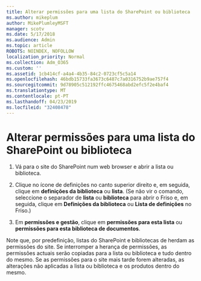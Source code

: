 ```yaml
---
title: Alterar permissões para uma lista do SharePoint ou biblioteca
ms.author: mikeplum
author: MikePlumleyMSFT
manager: scotv
ms.date: 5/17/2018
ms.audience: Admin
ms.topic: article
ROBOTS: NOINDEX, NOFOLLOW
localization_priority: Normal
ms.collection: Adm_O365
ms.custom: ''
ms.assetid: 1cb414cf-a4a4-4b35-84c2-0723cf5c5a14
ms.openlocfilehash: 46bdb15733fa3673c6487c7a0316752b9ae757f4
ms.sourcegitcommit: 9d78905c512192ffc4675468abd2efc5f2e4baf4
ms.translationtype: MT
ms.contentlocale: pt-PT
ms.lasthandoff: 04/23/2019
ms.locfileid: "32408478"
---
```

# <a name="change-permissions-for-a-sharepoint-list-or-library"></a>Alterar permissões para uma lista do SharePoint ou biblioteca

1. Vá para o site do SharePoint num web browser e abrir a lista ou biblioteca.
    
2. Clique no ícone de definições no canto superior direito e, em seguida, clique em **definições da biblioteca** ou **lista**. (Se não vir o comando, seleccione o separador de **lista** ou **biblioteca** para abrir o Friso e, em seguida, clique em **Definições da biblioteca** ou **Lista de definições** no Friso.) 
    
3. Em **permissões e gestão**, clique em **permissões para esta lista** ou **permissões para esta biblioteca de documentos**.
    
Note que, por predefinição, listas do SharePoint e bibliotecas de herdam as permissões do site. Se interromper a herança de permissões, as permissões actuais serão copiadas para a lista ou biblioteca e tudo dentro do mesmo. Se as permissões para o site mais tarde forem alteradas, as alterações não aplicadas a lista ou biblioteca e os produtos dentro do mesmo.
  

